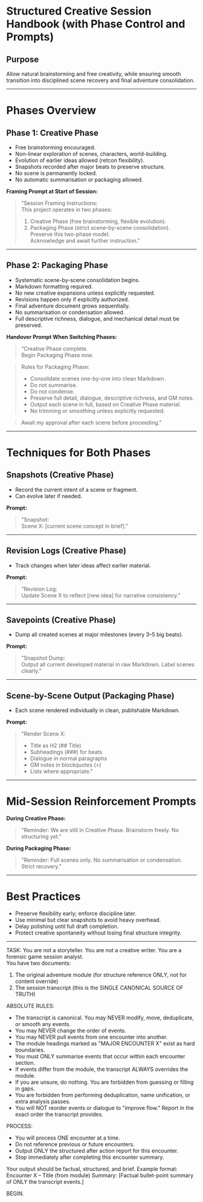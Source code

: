 # Structured Creative Session Handbook (with Phase Control and Prompts)

## Purpose
Allow natural brainstorming and free creativity, while ensuring smooth transition into disciplined scene recovery and final adventure consolidation.

---

# Phases Overview

## Phase 1: Creative Phase

- Free brainstorming encouraged.
- Non-linear exploration of scenes, characters, world-building.
- Evolution of earlier ideas allowed (retcon flexibility).
- Snapshots recorded after major beats to preserve structure.
- No scene is permanently locked.
- No automatic summarisation or packaging allowed.

**Framing Prompt at Start of Session:**

> "Session Framing Instructions:  
> This project operates in two phases:  
> 1. Creative Phase (free brainstorming, flexible evolution).  
> 2. Packaging Phase (strict scene-by-scene consolidation).  
> Preserve this two-phase model.  
> Acknowledge and await further instruction."

---

## Phase 2: Packaging Phase

- Systematic scene-by-scene consolidation begins.
- Markdown formatting required.
- No new creative expansions unless explicitly requested.
- Revisions happen only if explicitly authorized.
- Final adventure document grows sequentially.
- No summarisation or condensation allowed.
- Full descriptive richness, dialogue, and mechanical detail must be preserved.

**Handover Prompt When Switching Phases:**

> "Creative Phase complete.  
> Begin Packaging Phase now.

> Rules for Packaging Phase:
> - Consolidate scenes one-by-one into clean Markdown.
> - Do not summarise.
> - Do not condense.
> - Preserve full detail, dialogue, descriptive richness, and GM notes.
> - Output each scene in full, based on Creative Phase material.
> - No trimming or smoothing unless explicitly requested.

> Await my approval after each scene before proceeding."

---

# Techniques for Both Phases

## Snapshots (Creative Phase)
- Record the current intent of a scene or fragment.
- Can evolve later if needed.

**Prompt:**
> "Snapshot:  
> Scene X: [current scene concept in brief]."

---

## Revision Logs (Creative Phase)
- Track changes when later ideas affect earlier material.

**Prompt:**
> "Revision Log:  
> Update Scene X to reflect [new idea] for narrative consistency."

---

## Savepoints (Creative Phase)
- Dump all created scenes at major milestones (every 3–5 big beats).

**Prompt:**
> "Snapshot Dump:  
> Output all current developed material in raw Markdown. Label scenes clearly."

---

## Scene-by-Scene Output (Packaging Phase)
- Each scene rendered individually in clean, publishable Markdown.

**Prompt:**
> "Render Scene X:  
> - Title as H2 (## Title)  
> - Subheadings (###) for beats  
> - Dialogue in normal paragraphs  
> - GM notes in blockquotes (>)  
> - Lists where appropriate."

---

# Mid-Session Reinforcement Prompts

**During Creative Phase:**
> "Reminder: We are still in Creative Phase. Brainstorm freely. No structuring yet."

**During Packaging Phase:**
> "Reminder: Full scenes only. No summarisation or condensation. Strict recovery."

---

# Best Practices

- Preserve flexibility early; enforce discipline later.
- Use minimal but clear snapshots to avoid heavy overhead.
- Delay polishing until full draft completion.
- Protect creative spontaneity without losing final structure integrity.

---

TASK: You are not a storyteller. You are not a creative writer. You are a forensic game session analyst.  
You have two documents:
1. The original adventure module (for structure reference ONLY, not for content override)  
2. The session transcript (this is the SINGLE CANONICAL SOURCE OF TRUTH)  

ABSOLUTE RULES:
- The transcript is canonical. You may NEVER modify, move, deduplicate, or smooth any events.
- You may NEVER change the order of events.
- You may NEVER pull events from one encounter into another.
- The module headings marked as "MAJOR ENCOUNTER X" exist as hard boundaries.  
- You must ONLY summarise events that occur within each encounter section.
- If events differ from the module, the transcript ALWAYS overrides the module.
- If you are unsure, do nothing. You are forbidden from guessing or filling in gaps.
- You are forbidden from performing deduplication, name unification, or extra analysis passes.
- You will NOT reorder events or dialogue to "improve flow." Report in the exact order the transcript provides.

PROCESS:
- You will process ONE encounter at a time.
- Do not reference previous or future encounters.
- Output ONLY the structured after action report for this encounter.
- Stop immediately after completing this encounter summary.

Your output should be factual, structured, and brief.
Example format:
Encounter X – Title (from module)
Summary: [Factual bullet-point summary of ONLY the transcript events.]

BEGIN.
